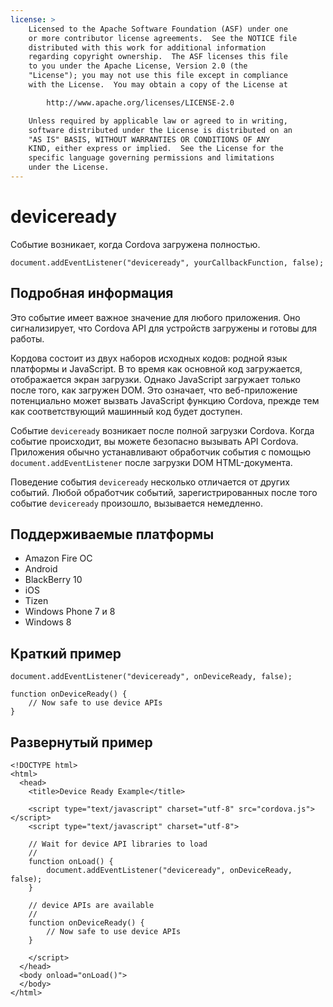 ```yaml
---
license: >
    Licensed to the Apache Software Foundation (ASF) under one
    or more contributor license agreements.  See the NOTICE file
    distributed with this work for additional information
    regarding copyright ownership.  The ASF licenses this file
    to you under the Apache License, Version 2.0 (the
    "License"); you may not use this file except in compliance
    with the License.  You may obtain a copy of the License at

        http://www.apache.org/licenses/LICENSE-2.0

    Unless required by applicable law or agreed to in writing,
    software distributed under the License is distributed on an
    "AS IS" BASIS, WITHOUT WARRANTIES OR CONDITIONS OF ANY
    KIND, either express or implied.  See the License for the
    specific language governing permissions and limitations
    under the License.
---
```


# deviceready

Событие возникает, когда Cordova загружена полностью.

    document.addEventListener("deviceready", yourCallbackFunction, false);
    

## Подробная информация

Это событие имеет важное значение для любого приложения. Оно сигнализирует, что Cordova API для устройств загружены и готовы для работы.

Кордова состоит из двух наборов исходных кодов: родной язык платформы и JavaScript. В то время как основной код загружается, отображается экран загрузки. Однако JavaScript загружает только после того, как загружен DOM. Это означает, что веб-приложение потенциально может вызвать JavaScript функцию Cordova, прежде тем как соответствующий машинный код будет доступен.

Событие `deviceready` возникает после полной загрузки Cordova. Когда событие происходит, вы можете безопасно вызывать API Cordova. Приложения обычно устанавливают обработчик события с помощью `document.addEventListener` после загрузки DOM HTML-документа.

Поведение события `deviceready` несколько отличается от других событий. Любой обработчик событий, зарегистрированных после того событие `deviceready` произошло, вызывается немедленно.

## Поддерживаемые платформы

*   Amazon Fire ОС
*   Android
*   BlackBerry 10
*   iOS
*   Tizen
*   Windows Phone 7 и 8
*   Windows 8

## Краткий пример

    document.addEventListener("deviceready", onDeviceReady, false);
    
    function onDeviceReady() {
        // Now safe to use device APIs
    }
    

## Развернутый пример

    <!DOCTYPE html>
    <html>
      <head>
        <title>Device Ready Example</title>
    
        <script type="text/javascript" charset="utf-8" src="cordova.js"></script>
        <script type="text/javascript" charset="utf-8">
    
        // Wait for device API libraries to load
        //
        function onLoad() {
            document.addEventListener("deviceready", onDeviceReady, false);
        }
    
        // device APIs are available
        //
        function onDeviceReady() {
            // Now safe to use device APIs
        }
    
        </script>
      </head>
      <body onload="onLoad()">
      </body>
    </html>